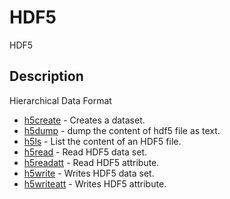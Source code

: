 

# HDF5

HDF5

## Description
Hierarchical Data Format


* [h5create](h5create.md) - Creates a dataset.
* [h5dump](h5dump.md) - dump the content of hdf5 file as text.
* [h5ls](h5ls.md) - List the content of an HDF5 file.
* [h5read](h5read.md) - Read HDF5 data set.
* [h5readatt](h5readatt.md) - Read HDF5 attribute.
* [h5write](h5write.md) - Writes HDF5 data set.
* [h5writeatt](h5writeatt.md) - Writes HDF5 attribute.



